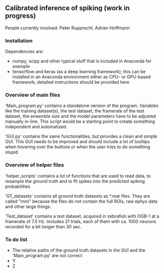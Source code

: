 ## Calibrated inference of spiking (work in progress)

People currently involved: Peter Rupprecht, Adrian Hoffmann

### Installation

Dependencies are:

- numpy, scipy and other typical stuff that is included in Anaconda for example
- tensorflow and keras (as a deep learning framework); this can be installed in an Anaconda environment either as CPU- or GPU-based framework; detailed instructions should be provided here

### Overview of main files

'Main_program.py' contains a standalone version of the program. Variables like the training dataset(s), the test dataset, the framerate of the test dataset, the ensemble size and the model parameters have to be adjusted manually in-line. This script would be a starting point to create something independent and automatized.

'GUI.py' contains the same functionalities, but provides a clean and simple GUI. This GUI needs to be improved and should include a lot of tooltips when hovering over the buttons or when the user tries to do something stupid.

### Overview of helper files

'helper_scripts' contains a lot of functions that are used to read data, to resample the ground truth and to fit spikes into the predicted spiking probabilities

'GT_datasets' contains all ground truth datasets as \*.mat files. They are called "mini" because the files do not contain the full ROIs, raw ephys data and other large things.

'Test_dataset' contains a test dataset, acquired in zebrafish with OGB-1 at a framerate of 7.5 Hz. Includes 21 trials, each of them with ca. 1000 neurons recorded for a bit longer than 30 sec.

### To do list

- The relative paths of the ground truth datasets in the GUI and the 'Main_program.py' are not correct
- Y
- Z
